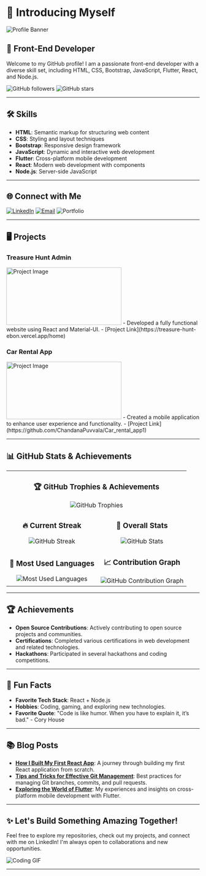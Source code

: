 # 🙋 Introducing Myself

![Profile Banner](https://media2.dev.to/dynamic/image/width=1000,height=420,fit=cover,gravity=auto,format=auto/https%3A%2F%2Fdev-to-uploads.s3.amazonaws.com%2Fuploads%2Farticles%2F6m5cpa580zayles9atuf.png)

## 🚀 Front-End Developer

Welcome to my GitHub profile! I am a passionate front-end developer with a diverse skill set, including HTML, CSS, Bootstrap, JavaScript, Flutter, React, and Node.js.

![GitHub followers](https://img.shields.io/github/followers/your-username?label=Followers&style=social) ![GitHub stars](https://img.shields.io/github/stars/your-username?label=Stars&style=social)

---

## 🛠️ Skills

- **HTML**: Semantic markup for structuring web content
- **CSS**: Styling and layout techniques
- **Bootstrap**: Responsive design framework
- **JavaScript**: Dynamic and interactive web development
- **Flutter**: Cross-platform mobile development
- **React**: Modern web development with components
- **Node.js**: Server-side JavaScript

---

## 🌐 Connect with Me

[![LinkedIn](https://img.shields.io/badge/LinkedIn-Connect-blue)](https://www.linkedin.com/in/chaitanya-kumar-3239b823b/) [![Email](https://img.shields.io/badge/Email-Send%20Mail-red)](mailto:nunna.chaitanyakumar@gmail.com) ![Portfolio](https://img.shields.io/badge/Portfolio-Visit-green)

---

## 🖥️ Projects

### Treasure Hunt Admin
<img src="https://images.unsplash.com/photo-1612257998531-70e0d0a15f6d?q=80&w=1974&auto=format&fit=crop&ixlib=rb-4.0.3&ixid=M3wxMjA3fDB8MHxwaG90by1wYWdlfHx8fGVufDB8fHx8fA%3D%3D" alt="Project Image" width="300" height="150">
- Developed a fully functional website using React and Material-UI.
- [Project Link](https://treasure-hunt-ebon.vercel.app/home)

### Car Rental App
<img src="https://mobisoftinfotech.com/assets/images/og-images/Car-Rental-App-Development.png" alt="Project Image" width="300" height="150">
- Created a mobile application to enhance user experience and functionality.
- [Project Link](https://github.com/ChandanaPuvvala/Car_rental_app1)

---

## 📊 GitHub Stats & Achievements  

<div align="center">

<table>
  <tr>
    <td colspan="2" align="center">
      <h3>🏆 GitHub Trophies & Achievements</h3>
      <img src="https://github-profile-trophy.vercel.app/?username=your-github-username&theme=juicyfresh&no-frame=true&margin-w=10&column=6" alt="GitHub Trophies" />
    </td>
  </tr>
  <tr>
    <td align="center">
      <h3>🔥 Current Streak</h3>
      <img src="https://github-readme-streak-stats.herokuapp.com/?user=your-github-username&theme=highcontrast&hide_border=true" alt="GitHub Streak" />
    </td>
    <td align="center">
      <h3>🚀 Overall Stats</h3>
      <img src="https://github-readme-stats.vercel.app/api?username=your-github-username&show_icons=true&theme=gruvbox&hide_border=true&count_private=true" alt="GitHub Stats" />
    </td>
  </tr>
  <tr>
    <td align="center">
      <h3>🎨 Most Used Languages</h3>
      <img src="https://github-readme-stats.vercel.app/api/top-langs/?username=your-github-username&layout=donut&theme=chartreuse-dark&hide_border=true" alt="Most Used Languages" />
    </td>
    <td align="center">
      <h3>📈 Contribution Graph</h3>
      <img src="https://github-readme-activity-graph.vercel.app/graph?username=your-github-username&theme=react-dark&hide_border=true" alt="GitHub Contribution Graph" />
    </td>
  </tr>
</table>

</div>


---

## 🏆 Achievements

- **Open Source Contributions**: Actively contributing to open source projects and communities.
- **Certifications**: Completed various certifications in web development and related technologies.
- **Hackathons**: Participated in several hackathons and coding competitions.

---

## 🎨 Fun Facts

- **Favorite Tech Stack**: React + Node.js
- **Hobbies**: Coding, gaming, and exploring new technologies.
- **Favorite Quote**: "Code is like humor. When you have to explain it, it’s bad." - Cory House

---

## 📚 Blog Posts

- **[How I Built My First React App](#)**: A journey through building my first React application from scratch.
- **[Tips and Tricks for Effective Git Management](#)**: Best practices for managing Git branches, commits, and pull requests.
- **[Exploring the World of Flutter](#)**: My experiences and insights on cross-platform mobile development with Flutter.

---

## ✨ Let's Build Something Amazing Together!

Feel free to explore my repositories, check out my projects, and connect with me on LinkedIn! I'm always open to collaborations and new opportunities.

![Coding GIF](https://media.giphy.com/media/qgQUggAC3Pfv687qPC/giphy.gif)

---
